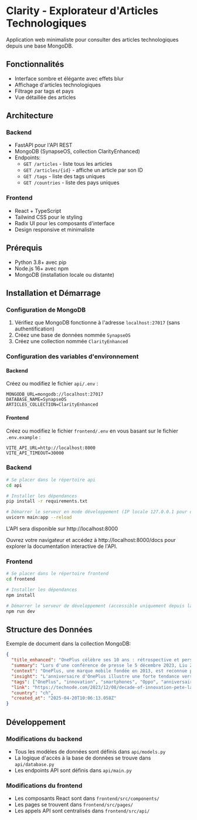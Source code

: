 # Clarity - Explorateur d'Articles Technologiques

Application web minimaliste pour consulter des articles technologiques depuis une base MongoDB.

## Fonctionnalités

- Interface sombre et élégante avec effets blur
- Affichage d'articles technologiques
- Filtrage par tags et pays
- Vue détaillée des articles

## Architecture

### Backend
- FastAPI pour l'API REST
- MongoDB (SynapseOS, collection ClarityEnhanced)
- Endpoints:
  - `GET /articles` - liste tous les articles
  - `GET /articles/{id}` - affiche un article par son ID
  - `GET /tags` - liste des tags uniques
  - `GET /countries` - liste des pays uniques

### Frontend
- React + TypeScript
- Tailwind CSS pour le styling
- Radix UI pour les composants d'interface
- Design responsive et minimaliste

## Prérequis
- Python 3.8+ avec pip
- Node.js 16+ avec npm
- MongoDB (installation locale ou distante)

## Installation et Démarrage

### Configuration de MongoDB
1. Vérifiez que MongoDB fonctionne à l'adresse `localhost:27017` (sans authentification)
2. Créez une base de données nommée `SynapseOS`
3. Créez une collection nommée `ClarityEnhanced`

### Configuration des variables d'environnement

#### Backend
Créez ou modifiez le fichier `api/.env` :
```
MONGODB_URL=mongodb://localhost:27017
DATABASE_NAME=SynapseOS
ARTICLES_COLLECTION=ClarityEnhanced
```

#### Frontend
Créez ou modifiez le fichier `frontend/.env` en vous basant sur le fichier `.env.example` :
```
VITE_API_URL=http://localhost:8000
VITE_API_TIMEOUT=30000
```

### Backend

```bash
# Se placer dans le répertoire api
cd api

# Installer les dépendances
pip install -r requirements.txt

# Démarrer le serveur en mode développement (IP locale 127.0.0.1 pour développement)
uvicorn main:app --reload
```

L'API sera disponible sur http://localhost:8000

Ouvrez votre navigateur et accédez à http://localhost:8000/docs pour explorer la documentation interactive de l'API.

### Frontend

```bash
# Se placer dans le répertoire frontend
cd frontend

# Installer les dépendances
npm install

# Démarrer le serveur de développement (accessible uniquement depuis la machine locale)
npm run dev
```

## Structure des Données

Exemple de document dans la collection MongoDB:

```json
{
  "title_enhanced": "OnePlus célèbre ses 10 ans : rétrospective et perspectives",
  "summary": "Lors d'une conférence de presse le 5 décembre 2023, Liu Zuohu, fondateur de OnePlus et actuel vice-président senior chez Oppo, a célébré le dixième anniversaire de la marque...",
  "context": "OnePlus, une marque mobile fondée en 2013, est reconnue pour ses stratégies d'innovation et de marketing disruptives...",
  "insight": "L'anniversaire d'OnePlus illustre une forte tendance vers l'engagement communautaire dans les entreprises technologiques...",
  "tags": ["OnePlus", "innovation", "smartphones", "Oppo", "anniversaire"],
  "link": "https://technode.com/2023/12/08/decade-of-innovation-pete-lau-reflects-on-onepluss-tenth-anniversary/",
  "country": "ch",
  "created_at": "2025-04-20T10:06:13.058Z"
}
```

## Développement

### Modifications du backend
- Tous les modèles de données sont définis dans `api/models.py`
- La logique d'accès à la base de données se trouve dans `api/database.py`
- Les endpoints API sont définis dans `api/main.py`

### Modifications du frontend
- Les composants React sont dans `frontend/src/components/`
- Les pages se trouvent dans `frontend/src/pages/`
- Les appels API sont centralisés dans `frontend/src/api/` 